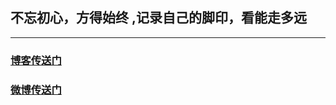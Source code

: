 ## 不忘初心，方得始终 ,记录自己的脚印，看能走多远
***
### [博客传送门](wxmylife.com)
### [微博传送门](http://weibo.com/u/2926620473)
